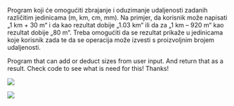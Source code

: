 Program koji će omogućiti zbrajanje i oduzimanje udaljenosti zadanih različitim jedinicama (m, km, cm, mm). Na primjer, da korisnik može napisati „1 km + 30 m“ i da kao rezultat dobije „1.03 km“ ili da za „1 km – 920 m“ kao rezultat dobije „80 m“. Treba omogućiti da se rezultat prikaže u jedinicama koje korisnik zada te da se operacija može izvesti s proizvoljnim brojem udaljenosti.

Program that can add or deduct sizes from user input. And return that as a result. Check code to see what is need for this! Thanks!

![](https://github.com/MarkoVitkovic/Size_add-deduct/blob/master/prva.jpg)













![]("https://github.com/MarkoVitkovic/Size_add-deduct/blob/master/druga.jpg")























